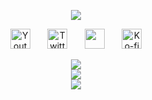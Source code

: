 <p align="center">
  <a href="https://github.com/NexOffline">
    <img src="https://readme-typing-svg.demolab.com/?lines=Welcome+To+My+Profile&font=Fira%20Code&center=true&width=440&height=45&vCenter=true&pause=1000&size=22" /></a>
</p>
<p align="center">
  <a href="https://www.youtube.com/c/NoobySloth"><img width="32px" alt="Youtube" title="Youtube" src="https://cdn.noobysloth.com/i/youtube.png"/></a>
  &#8287;&#8287;&#8287;&#8287;&#8287;
  <a href="https://twitter.com/NexOffline"><img width="32px" alt="Twitter" title="Twitter" src="https://cdn.noobysloth.com/i/twitter.png"/></a>
  &#8287;&#8287;&#8287;&#8287;&#8287;
  <a href="https://discord.gg/ascdenantrp" alt="Discord" title="Discord Server"><img width="32px" src="https://cdn.noobysloth.com/i/discord.png"/></a>
  &#8287;&#8287;&#8287;&#8287;&#8287;
  <a href="https://ko-fi.com/NexOffline"><img width="32px" alt="Ko-fi" title="Buy me a coffee" src="https://cdn.noobysloth.com/i/kofi.png"/></a>
</p>
<p align="center">
  <a href="https://github.com/NexOffline">
    <img src="https://streak-stats.demolab.com/?user=NexOffline&theme=tokyonight" /></a><br>
  <a href="https://github.com/NexOffline">
    <img src="https://github-readme-stats.vercel.app/api?username=NexOffline&show_icons=true&theme=tokyonight" /></a><Br>
  <a href="https://github.com/NexOffline">
    <img src="https://github-readme-stats.vercel.app/api/top-langs/?username=NexOffline&theme=tokyonight&layout=compact" /></a>
</p>

